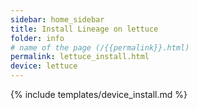 ```yaml
---
sidebar: home_sidebar
title: Install Lineage on lettuce
folder: info
# name of the page (/{{permalink}}.html)
permalink: lettuce_install.html
device: lettuce
---
```

{% include templates/device_install.md %}
